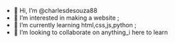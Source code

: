 - 👋 Hi, I’m @charlesdesouza88
- 👀 I’m interested in making a website ;
- 🌱 I’m currently learning html,css,js,python ;
- 💞️ I’m looking to collaborate on anything_i here to learn

<!---
charlesdesouza88/charlesdesouza88 is a ✨ special ✨ repository because its `README.md` (this file) appears on your GitHub profile.
You can click the Preview link to take a look at your changes.
--->
